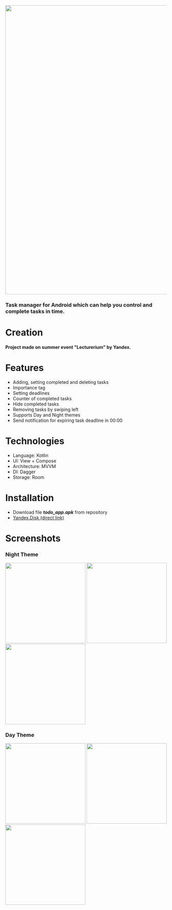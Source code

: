 <img src="https://github.com/Towich/ToDoApp/assets/100920758/d78dac2b-cd37-4c91-8752-25f4a937f572" width="900">

### Task manager for Android which can help you control and complete tasks in time.

# Creation
#### Project made on summer event "Lecturerium" by Yandex.

# Features
- Adding, setting completed and deleting tasks
- Importance tag
- Setting deadlines
- Counter of completed tasks
- Hide completed tasks
- Removing tasks by swiping left
- Supports Day and Night themes
- Send notification for expiring task deadline in 00:00

# Technologies
- Language: Kotlin
- UI: View + Compose
- Architecture: MVVM
- DI: Dagger
- Storage: Room

# Installation
- Download file ***todo_app.apk*** from repository
- [Yandex.Disk (direct link)](https://disk.yandex.ru/d/9lL2m__IQKUkmw)

# Screenshots
### Night Theme

<img src="https://github.com/Towich/ToDoApp/assets/100920758/fa5c8e82-9216-4caa-8197-ec9bae470e8e" width="250">
<img src="https://github.com/Towich/ToDoApp/assets/100920758/9145a3b9-7660-4ed5-9045-368509cb551b" width="250">
<img src="https://github.com/Towich/ToDoApp/assets/100920758/72fad718-23fd-4b50-a6d4-5188e723a6c3" width="250">


### Day Theme

<img src="https://github.com/Towich/ToDoApp/assets/100920758/a659aa44-4324-4f61-a042-88d9db5d04a9" width="250">
<img src="https://github.com/Towich/ToDoApp/assets/100920758/6169d03b-e208-4f4a-9cf7-806b869b514f" width="250">
<img src="https://github.com/Towich/ToDoApp/assets/100920758/2ad4a116-7364-474e-b523-bc60b34560b6" width="250">




